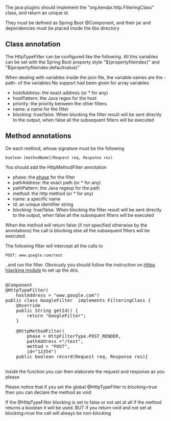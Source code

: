 The java plugins should implement the "org.kendar.http.FilteringClass" class,
and return an unique id.

They must be defined as Spring Boot @Component, and their jar and dependencies must be placed
inside the libs directory

## Class annotation

The HttpTypeFilter can be configured like the following. All this variables can be set with
the Spring Boot property style "${propertyfileindex}" and "${propertyfileindex:defaultvalue}"

When dealing with variables inside the json file, the variable names are the -path- of the variables
No support had been given for array variables

* hostAddress: the exact address (or * for any)
* hostPattern: the Java regex for the host
* priority: the priority between the other filters
* name: a name for the filter
* blocking: true/false. When blocking the filter result will be sent directly to
  the output, when false all the subsequent filters will be executed

## Method annotations

On each method, whose signature must be the following
    
    boolean [methodName](Request req, Response res)

You should add the HttpMethodFilter annotation

* phase: the [phase](../../lifecycle.md) for the filter
* pathAddress: the exact path (or * for any)
* pathPattern: the Java regexp for the path
* method: the http method (or * for any)
* name: a specific name
* id: an unique identifier string  
* blocking: true/false. When blocking the filter result will be sent directly to
  the output, when false all the subsequent filters will be executed
  
When the method will return false (if not specified otherwise by the annotations) the call is blocking
else all the subsequent filters will be executed.

The following filter will intercept all the calls to 

    POST: www.google.com/test

..and run the filter. Obviously you should follow the
instruction on [Https hijacking module](../../https.md) to set up the dns.

<pre>

@Component
@HttpTypeFilter(
    hostAddress = "www.google.com")
public class GoogleFilter  implements FilteringClass {
    @Override
    public String getId() {
        return "GoogleFilter";
    }

    @HttpMethodFilter(
        phase = HttpFilterType.POST_RENDER,
        pathAddress ="/test",
        method = "POST",
        id="12354")
    public boolean record(Request req, Response res){

</pre>

Inside the function you can then elaborate the request and response as you please

Please notice that if you set the global @HttpTypeFilter to blocking=true then you can 
declare the method as void

If the @HttpTypeFilter blocking is set to false or not set at all if the method returns
a boolean it will be used. BUT if you return void and not set at blocking=true the 
call will always be non-blocking
